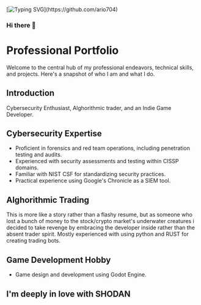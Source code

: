 [![Typing SVG](https://readme-typing-svg.demolab.com?https://readme-typing-svg.demolab.com?font=Fira+Code&size=23&duration=1500&pause=300&color=F75800&vCenter=true&multiline=true&repeat=false&width=1000&height=380&lines=%3E%3E+Initiating+connection+to+GitHub+repository...;%5BINFO%5D+Establishing+secure+connection+to+https%3A%2F%2Fgithub.com%2Fario704...;%5BSUCCESS%5D+Connection+established.;Sphinx+of+black+quartz%2C+judge+my+vow;%3E%3E+Requesting+repository+data...;%5BINFO%5D+Fetching+repository%3A+ario704;%5BSUCCESS%5D+Repository+data+retrieved.;The+five+boxing+wizards+jump+quickly;%3E%3E+Analyzing+repository+content...;%5BINFO%5D+Scanning+README.md+for+introduction...;%5BSUCCESS%5D+Introduction+found.;Quick+fox+jumps+nightly+above+wizard;%3E%3E+Displaying+repository+overview...)](https://github.com/ario704)
### Hi there 👋

# Professional Portfolio

Welcome to the central hub of my professional endeavors, technical skills, and projects. Here's a snapshot of who I am and what I do.

## Introduction

Cybersecurity Enthusiast, Alghorithmic trader, and an Indie Game Developer.

## Cybersecurity Expertise

- Proficient in forensics and red team operations, including penetration testing and audits.
- Experienced with security assessments and testing within CISSP domains.
- Familiar with NIST CSF for standardizing security practices.
- Practical experience using Google's Chronicle as a SIEM tool.

## Alghorithmic Trading

This is more like a story rather than a flashy resume, but as someone who lost a bunch of money to the stock/crypto market's underwater creatures i decided to take revenge by embracing the developer inside rather than the absent trader spirit.
Mostly experienced with using python and RUST for creating trading bots.
  
## Game Development Hobby

- Game design and development using Godot Engine.

## I'm deeply in love with SHODAN
